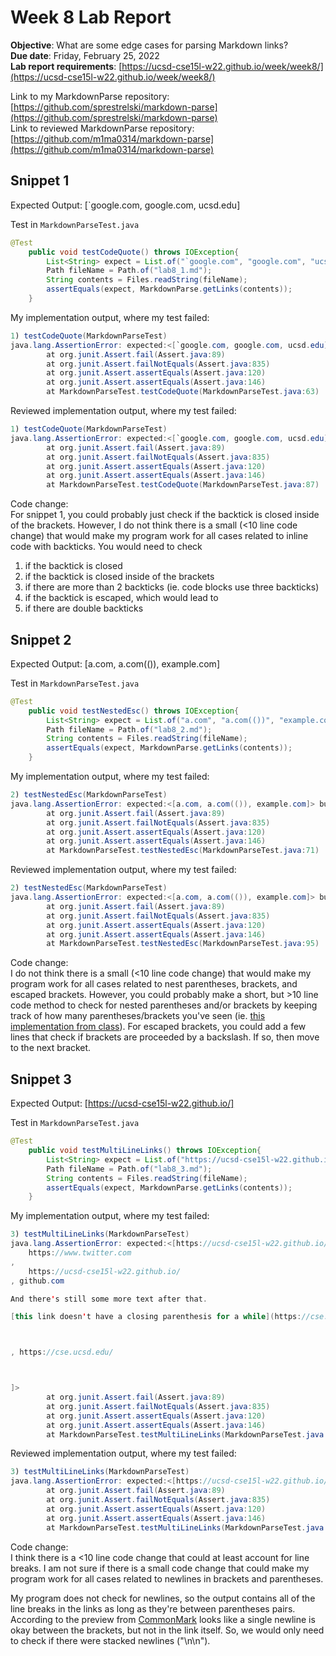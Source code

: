 # Week 8 Lab Report
**Objective**: What are some edge cases for parsing Markdown links?  
**Due date**: Friday, February 25, 2022  
**Lab report requirements**: [https://ucsd-cse15l-w22.github.io/week/week8/](https://ucsd-cse15l-w22.github.io/week/week8/)  
  
Link to my MarkdownParse repository: [https://github.com/sprestrelski/markdown-parse](https://github.com/sprestrelski/markdown-parse)  
Link to reviewed MarkdownParse repository: [https://github.com/m1ma0314/markdown-parse](https://github.com/m1ma0314/markdown-parse)

## Snippet 1
Expected Output: [`google.com, google.com, ucsd.edu]  

Test in `MarkdownParseTest.java` 
```java
@Test
    public void testCodeQuote() throws IOException{
        List<String> expect = List.of("`google.com", "google.com", "ucsd.edu");
        Path fileName = Path.of("lab8_1.md");
        String contents = Files.readString(fileName);
        assertEquals(expect, MarkdownParse.getLinks(contents));
    }
```

My implementation output, where my test failed:
```java
1) testCodeQuote(MarkdownParseTest)
java.lang.AssertionError: expected:<[`google.com, google.com, ucsd.edu]> but was:<[url.com, `google.com, google.com, google.com]>
        at org.junit.Assert.fail(Assert.java:89)
        at org.junit.Assert.failNotEquals(Assert.java:835)
        at org.junit.Assert.assertEquals(Assert.java:120)
        at org.junit.Assert.assertEquals(Assert.java:146)
        at MarkdownParseTest.testCodeQuote(MarkdownParseTest.java:63)
```

Reviewed implementation output, where my test failed:
```java
1) testCodeQuote(MarkdownParseTest)
java.lang.AssertionError: expected:<[`google.com, google.com, ucsd.edu]> but was:<[url.com, `google.com, google.com]>
        at org.junit.Assert.fail(Assert.java:89)
        at org.junit.Assert.failNotEquals(Assert.java:835)
        at org.junit.Assert.assertEquals(Assert.java:120)
        at org.junit.Assert.assertEquals(Assert.java:146)
        at MarkdownParseTest.testCodeQuote(MarkdownParseTest.java:87)
```

Code change:  
For snippet 1, you could probably just check if the backtick is closed inside of the brackets. However, I do not think there is a small (<10 line code change) that would make my program work for all cases related to inline code with backticks. You would need to check 
1. if the backtick is closed 
2. if the backtick is closed inside of the brackets
3. if there are more than 2 backticks (ie. code blocks use three backticks)
4. if the backtick is escaped, which would lead to
5. if there are double backticks


## Snippet 2
Expected Output: [a.com, a.com(()), example.com]  

Test in `MarkdownParseTest.java` 
```java
@Test
    public void testNestedEsc() throws IOException{
        List<String> expect = List.of("a.com", "a.com(())", "example.com");
        Path fileName = Path.of("lab8_2.md");
        String contents = Files.readString(fileName);
        assertEquals(expect, MarkdownParse.getLinks(contents));
    }
```

My implementation output, where my test failed: 
```java
2) testNestedEsc(MarkdownParseTest)
java.lang.AssertionError: expected:<[a.com, a.com(()), example.com]> but was:<[a.com, a.com, a.com((]>
        at org.junit.Assert.fail(Assert.java:89)
        at org.junit.Assert.failNotEquals(Assert.java:835)
        at org.junit.Assert.assertEquals(Assert.java:120)
        at org.junit.Assert.assertEquals(Assert.java:146)
        at MarkdownParseTest.testNestedEsc(MarkdownParseTest.java:71)
```

Reviewed implementation output, where my test failed:
```java
2) testNestedEsc(MarkdownParseTest)
java.lang.AssertionError: expected:<[a.com, a.com(()), example.com]> but was:<[a.com, a.com((]>
        at org.junit.Assert.fail(Assert.java:89)
        at org.junit.Assert.failNotEquals(Assert.java:835)
        at org.junit.Assert.assertEquals(Assert.java:120)
        at org.junit.Assert.assertEquals(Assert.java:146)
        at MarkdownParseTest.testNestedEsc(MarkdownParseTest.java:95)
```

Code change:  
I do not think there is a small (<10 line code change) that would make my program work for all cases related to nest parentheses, brackets, and escaped brackets. However, you could probably make a short, but >10 line code method to check for nested parentheses and/or brackets by keeping track of how many parentheses/brackets you've seen (ie. [this implementation from class](https://github.com/sprestrelski/test-markdownparse/blob/master/MarkdownParse.java)). For escaped brackets, you could add a few lines that check if brackets are proceeded by a backslash. If so, then move to the next bracket.

## Snippet 3
Expected Output: [https://ucsd-cse15l-w22.github.io/]  

Test in `MarkdownParseTest.java` 
```java
@Test
    public void testMultiLineLinks() throws IOException{
        List<String> expect = List.of("https://ucsd-cse15l-w22.github.io/");
        Path fileName = Path.of("lab8_3.md");
        String contents = Files.readString(fileName);
        assertEquals(expect, MarkdownParse.getLinks(contents));
    }
```

My implementation output, where my test failed:
```java
3) testMultiLineLinks(MarkdownParseTest)
java.lang.AssertionError: expected:<[https://ucsd-cse15l-w22.github.io/]> but was:<[
    https://www.twitter.com
,
    https://ucsd-cse15l-w22.github.io/
, github.com

And there's still some more text after that.

[this link doesn't have a closing parenthesis for a while](https://cse.ucsd.edu/



, https://cse.ucsd.edu/



]>
        at org.junit.Assert.fail(Assert.java:89)
        at org.junit.Assert.failNotEquals(Assert.java:835)
        at org.junit.Assert.assertEquals(Assert.java:120)
        at org.junit.Assert.assertEquals(Assert.java:146)
        at MarkdownParseTest.testMultiLineLinks(MarkdownParseTest.java:79)
```

Reviewed implementation output, where my test failed:
```java
3) testMultiLineLinks(MarkdownParseTest)
java.lang.AssertionError: expected:<[https://ucsd-cse15l-w22.github.io/]> but was:<[]>
        at org.junit.Assert.fail(Assert.java:89)
        at org.junit.Assert.failNotEquals(Assert.java:835)
        at org.junit.Assert.assertEquals(Assert.java:120)
        at org.junit.Assert.assertEquals(Assert.java:146)
        at MarkdownParseTest.testMultiLineLinks(MarkdownParseTest.java:103)
```

Code change:  
I think there is a <10 line code change that could at least account for line breaks. I am not sure if there is a small code change that could make my program work for all cases related to newlines in brackets and parentheses.  

My program does not check for newlines, so the output contains all of the line breaks in the links as long as they're between parentheses pairs. According to the preview from [CommonMark](https://spec.commonmark.org/dingus/) looks like a single newline is okay between the brackets, but not in the link itself. So, we would only need to check if there were stacked newlines ("\n\n").
